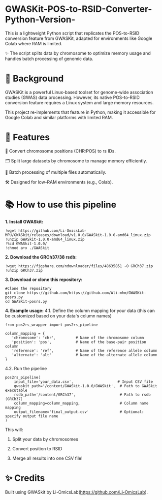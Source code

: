 # GWASKit-POS-to-RSID-Converter-Python-Version-
This is a lightweight Python script that replicates the POS-to-RSID conversion feature from GWASKit,
adapted for environments like Google Colab where RAM is limited.

✨ The script splits data by chromosome to optimize memory usage and handles batch processing of genomic data.

# 📌 Background
GWASKit is a powerful Linux-based toolset for genome-wide association studies (GWAS) data processing.
However, its native POS-to-RSID conversion feature requires a Linux system and large memory resources.

This project re-implements that feature in Python, making it accessible for Google Colab and similar platforms with limited RAM.

# 🚀 Features
🧬 Convert chromosome positions (CHR:POS) to rs IDs.

🗂️ Split large datasets by chromosome to manage memory efficiently.

🔁 Batch processing of multiple files automatically.

🛠️ Designed for low-RAM environments (e.g., Colab).

# 📚 How to use this pipeline
**1. Install GWASkit:**
```
!wget https://github.com/Li-OmicsLab-MPU/GWASkit/releases/download/v1.0.0/GWASkit-1.0.0-amd64_linux.zip
!unzip GWASkit-1.0.0-amd64_linux.zip
!%cd GWASkit-1.0.0/
!chmod a+x ./GWASkit
```

**2. Download the GRCh37/38 rsdb:**
   ```
 !wget https://figshare.com/ndownloader/files/48635851 -O GRCh37.zip
 !unzip GRCh37.zip
   ```

**3. Download or clone this repository:**
```
#Clone the repository
git clone https://github.com/https://github.com/Ali-mhm/GWASKit-posrs.py
cd GWASKit-posrs.py
```

**4. Example usage:**
4.1.  Define the column mapping for your data (this can be customized based on your data's column names)
 ```
from pos2rs_wrapper import pos2rs_pipeline

column_mapping = {
    'chromosome': 'chr',         # Name of the chromosome column
    'position': 'pos',           # Name of the base-pair position column
    'reference': 'ref',          # Name of the reference allele column
    'alternate': 'alt'           # Name of the alternate allele column
}
```
4.2. Run the pipeline
```
pos2rs_pipeline(
    input_file='your_data.csv',                    # Input CSV file
    gwaskit_path='/content/GWASkit-1.0.0/GWASkit',  # Path to GWASkit executable
    rsdb_path='/content/GRCh37',                    # Path to rsdb (GRCh37)
    column_mapping=column_mapping,                  # Column name mapping
    output_filename='final_output.csv'              # Optional: specify output file name
)
```
This will:

1. Split your data by chromosomes

2. Convert position to RSID

3. Merge all results into one CSV file!

# ✨ Credits
Built using GWASkit by Li-OmicsLab(https://github.com/Li-OmicsLab).
